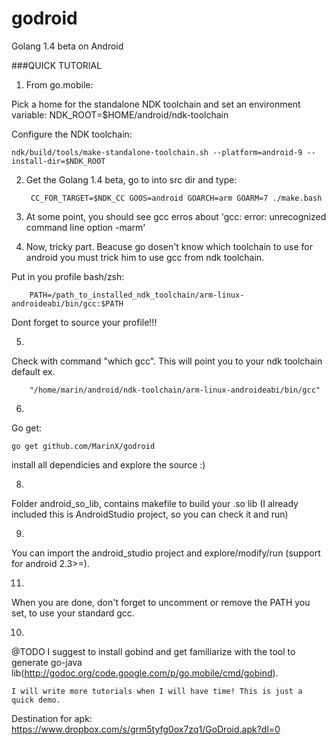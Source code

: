 godroid
=======

Golang 1.4 beta on Android

###QUICK TUTORIAL

1. From go.mobile:

Pick a home for the standalone NDK toolchain and set an environment variable:
	NDK_ROOT=$HOME/android/ndk-toolchain

Configure the NDK toolchain:

	ndk/build/tools/make-standalone-toolchain.sh --platform=android-9 --install-dir=$NDK_ROOT

2. Get the Golang 1.4 beta, go to into src dir and type: 

		CC_FOR_TARGET=$NDK_CC GOOS=android GOARCH=arm GOARM=7 ./make.bash

3. At some point, you should see gcc erros about 'gcc: error: unrecognized command line option -marm'

4. Now, tricky part. Beacuse go dosen't know which toolchain to use for android you must trick him to use gcc from ndk toolchain. 

Put in you profile bash/zsh:

		PATH=/path_to_installed_ndk_toolchain/arm-linux-androideabi/bin/gcc:$PATH

Dont forget to source your profile!!!

5.
Check with command "which gcc". This will point you to your ndk toolchain default ex.

		"/home/marin/android/ndk-toolchain/arm-linux-androideabi/bin/gcc"

6.
Go get:

	go get github.com/MarinX/godroid

install all dependicies and explore the source :)

8.
Folder android_so_lib, contains makefile to build your .so lib (I already included this is AndroidStudio project, so you can check it and run)

9.
You can import the android_studio project and explore/modify/run (support for android 2.3>=).

11.
When you are done, don't forget to uncomment or remove the PATH you set, to use your standard gcc.

10.
@TODO I suggest to install gobind and get familiarize with the tool to generate go-java lib(http://godoc.org/code.google.com/p/go.mobile/cmd/gobind). 
	
    I will write more tutorials when I will have time! This is just a quick demo.

Destination for apk:
                https://www.dropbox.com/s/grm5tyfg0ox7zq1/GoDroid.apk?dl=0

										

